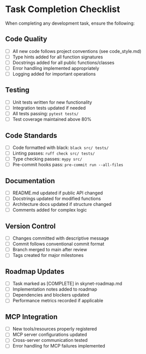 # Task Completion Checklist

When completing any development task, ensure the following:

## Code Quality
- [ ] All new code follows project conventions (see code_style.md)
- [ ] Type hints added for all function signatures
- [ ] Docstrings added for all public functions/classes
- [ ] Error handling implemented appropriately
- [ ] Logging added for important operations

## Testing
- [ ] Unit tests written for new functionality
- [ ] Integration tests updated if needed
- [ ] All tests passing: `pytest tests/`
- [ ] Test coverage maintained above 80%

## Code Standards
- [ ] Code formatted with black: `black src/ tests/`
- [ ] Linting passes: `ruff check src/ tests/`
- [ ] Type checking passes: `mypy src/`
- [ ] Pre-commit hooks pass: `pre-commit run --all-files`

## Documentation
- [ ] README.md updated if public API changed
- [ ] Docstrings updated for modified functions
- [ ] Architecture docs updated if structure changed
- [ ] Comments added for complex logic

## Version Control
- [ ] Changes committed with descriptive message
- [ ] Commit follows conventional commit format
- [ ] Branch merged to main after review
- [ ] Tags created for major milestones

## Roadmap Updates
- [ ] Task marked as [COMPLETE] in skynet-roadmap.md
- [ ] Implementation notes added to roadmap
- [ ] Dependencies and blockers updated
- [ ] Performance metrics recorded if applicable

## MCP Integration
- [ ] New tools/resources properly registered
- [ ] MCP server configurations updated
- [ ] Cross-server communication tested
- [ ] Error handling for MCP failures implemented
